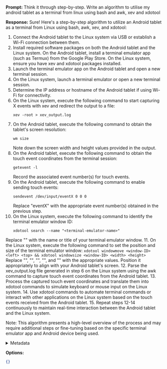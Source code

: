 **Prompt:**
Think it through step-by-step. Write an algorithm to utilise my android tablet as a terminal from linux using bash and awk, xev and xdotool

**Response:**
Sure! Here's a step-by-step algorithm to utilize an Android tablet as a terminal from Linux using bash, awk, xev, and xdotool:

1. Connect the Android tablet to the Linux system via USB or establish a Wi-Fi connection between them.
2. Install required software packages on both the Android tablet and the Linux system. On the Android tablet, install a terminal emulator app (such as Termux) from the Google Play Store. On the Linux system, ensure you have xev and xdotool packages installed.
3. Launch the terminal emulator app on the Android tablet and open a new terminal session.
4. On the Linux system, launch a terminal emulator or open a new terminal session.
5. Determine the IP address or hostname of the Android tablet if using Wi-Fi for connectivity.
6. On the Linux system, execute the following command to start capturing X events with xev and redirect the output to a file:
    ```
    xev -root > xev_output.log
    ```
7. On the Android tablet, execute the following command to obtain the tablet's screen resolution:
    ```
    wm size
    ```
   Note down the screen width and height values provided in the output.
8. On the Android tablet, execute the following command to obtain the touch event coordinates from the terminal session:
    ```
    getevent -l
    ```
   Record the associated event number(s) for touch events.
9. On the Android tablet, execute the following command to enable sending touch events:
    ```
    sendevent /dev/input/eventX 0 0 0
    ```
   Replace "eventX" with the appropriate event number(s) obtained in the previous step.
10. On the Linux system, execute the following command to identify the terminal emulator window ID:
    ```
    xdotool search --name "<terminal-emulator-name>"
    ```
   Replace "<terminal-emulator-name>" with the name or title of your terminal emulator window.
11. On the Linux system, execute the following command to set the position and size of the terminal emulator window:
    ```
    xdotool windowmove <window-ID> <left> <top> && xdotool windowsize <window-ID> <width> <height>
    ```
   Replace "<window-ID>", "<left>", "<top>", "<width>", and "<height>" with the appropriate values. Position it appropriately to align with your Android tablet's screen.
12. Parse the xev_output.log file generated in step 6 on the Linux system using the awk command to capture touch event coordinates from the Android tablet.
13. Process the captured touch event coordinates and translate them into xdotool commands to simulate keyboard or mouse input on the Linux system.
14. Use xdotool commands to automate terminal commands or interact with other applications on the Linux system based on the touch events received from the Android tablet.
15. Repeat steps 12-14 continuously to maintain real-time interaction between the Android tablet and the Linux system.

Note: This algorithm presents a high-level overview of the process and may require additional steps or fine-tuning based on the specific terminal emulator app and Android device being used.

<details><summary>Metadata</summary>

- Duration: 16670 ms
- Datetime: 2023-10-06T13:05:09.665929
- Model: gpt-3.5-turbo-0613

</details>

**Options:**
```json
{}
```

